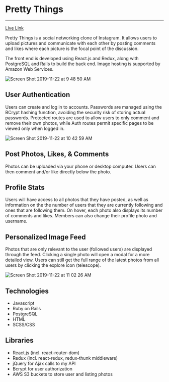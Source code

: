 # Pretty Things
---
[Live Link](https://pretty-things.herokuapp.com/#/)

Pretty Things is a social networking clone of Instagram. It allows users to upload pictures and communicate with each other by posting comments and likes where each picture is the focal point of the discussion.

The front end is developed using React.js and Redux, along with PostgreSQL and Rails to build the back end. Image hosting is supported by Amazon Web Services.

![Screen Shot 2019-11-22 at 9 48 50 AM](https://user-images.githubusercontent.com/52185954/69448418-55984580-0d0d-11ea-999e-65b82cbe20e1.png)

## User Authentication 

Users can create and log in to accounts. Passwords are managed using the BCrypt hashing function, avoiding the security risk of storing actual passwords. Protected routes are used to allow users to only comment and remove their own photos, while Auth routes permit specific pages to be viewed only when logged in.

![Screen Shot 2019-11-22 at 10 42 59 AM](https://user-images.githubusercontent.com/52185954/69451762-ff2f0500-0d14-11ea-9659-9c02b7b8dcb3.png)

## Post Photos, Likes, & Comments

Photos can be uploaded via your phone or desktop computer. Users can then comment and/or like directly below the photo.

## Profile Stats

Users will have access to all photos that they have posted, as well as information on the the number of users that they are currently following and ones that are following them. On hover, each photo also displays its number of comments and likes. Members can also change their profile photo and username.   

## Personalized Image Feed

Photos that are only relevant to the user (followed users) are displayed through the feed. Clicking a single photo will open a modal for a more detailed view. Users can still get the full range of the latest photos from all users by clicking the explore icon (telescope).

![Screen Shot 2019-11-22 at 11 02 26 AM](https://user-images.githubusercontent.com/52185954/69452866-9ac17500-0d17-11ea-9476-721fbe5df4ef.png)

## Technologies 
* Javascript
* Ruby on Rails
* PostgreSQL
* HTML
* SCSS/CSS

## Libraries
* React.js (incl. react-router-dom)
* Redux (incl. react-redux, redux-thunk middleware)
* jQuery for Ajax calls to my API
* Bcrypt for user authorization
* AWS S3 buckets to store user and listing photos




